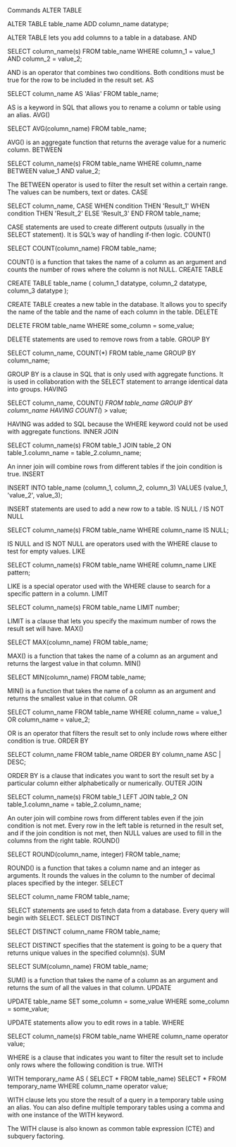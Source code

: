 Commands
ALTER TABLE

ALTER TABLE table_name 
ADD column_name datatype;

ALTER TABLE lets you add columns to a table in a database.
AND

SELECT column_name(s)
FROM table_name
WHERE column_1 = value_1
  AND column_2 = value_2;

AND is an operator that combines two conditions. Both conditions must be true for the row to be included in the result set.
AS

SELECT column_name AS 'Alias'
FROM table_name;

AS is a keyword in SQL that allows you to rename a column or table using an alias.
AVG()

SELECT AVG(column_name)
FROM table_name;

AVG() is an aggregate function that returns the average value for a numeric column.
BETWEEN

SELECT column_name(s)
FROM table_name
WHERE column_name BETWEEN value_1 AND value_2;

The BETWEEN operator is used to filter the result set within a certain range. The values can be numbers, text or dates.
CASE

SELECT column_name,
  CASE
    WHEN condition THEN 'Result_1'
    WHEN condition THEN 'Result_2'
    ELSE 'Result_3'
  END
FROM table_name;

CASE statements are used to create different outputs (usually in the SELECT statement). It is SQL’s way of handling if-then logic.
COUNT()

SELECT COUNT(column_name)
FROM table_name;

COUNT() is a function that takes the name of a column as an argument and counts the number of rows where the column is not NULL.
CREATE TABLE

CREATE TABLE table_name (
  column_1 datatype, 
  column_2 datatype, 
  column_3 datatype
);

CREATE TABLE creates a new table in the database. It allows you to specify the name of the table and the name of each column in the table.
DELETE

DELETE FROM table_name
WHERE some_column = some_value;

DELETE statements are used to remove rows from a table.
GROUP BY

SELECT column_name, COUNT(*)
FROM table_name
GROUP BY column_name;

GROUP BY is a clause in SQL that is only used with aggregate functions. It is used in collaboration with the SELECT statement to arrange identical data into groups.
HAVING

SELECT column_name, COUNT(*)
FROM table_name
GROUP BY column_name
HAVING COUNT(*) > value;

HAVING was added to SQL because the WHERE keyword could not be used with aggregate functions.
INNER JOIN

SELECT column_name(s)
FROM table_1
JOIN table_2
  ON table_1.column_name = table_2.column_name;

An inner join will combine rows from different tables if the join condition is true.
INSERT

INSERT INTO table_name (column_1, column_2, column_3) 
VALUES (value_1, 'value_2', value_3);

INSERT statements are used to add a new row to a table.
IS NULL / IS NOT NULL

SELECT column_name(s)
FROM table_name
WHERE column_name IS NULL;

IS NULL and IS NOT NULL are operators used with the WHERE clause to test for empty values.
LIKE

SELECT column_name(s)
FROM table_name
WHERE column_name LIKE pattern;

LIKE is a special operator used with the WHERE clause to search for a specific pattern in a column.
LIMIT

SELECT column_name(s)
FROM table_name
LIMIT number;

LIMIT is a clause that lets you specify the maximum number of rows the result set will have.
MAX()

SELECT MAX(column_name)
FROM table_name;

MAX() is a function that takes the name of a column as an argument and returns the largest value in that column.
MIN()

SELECT MIN(column_name)
FROM table_name;

MIN() is a function that takes the name of a column as an argument and returns the smallest value in that column.
OR

SELECT column_name
FROM table_name
WHERE column_name = value_1
   OR column_name = value_2;

OR is an operator that filters the result set to only include rows where either condition is true.
ORDER BY

SELECT column_name
FROM table_name
ORDER BY column_name ASC | DESC;

ORDER BY is a clause that indicates you want to sort the result set by a particular column either alphabetically or numerically.
OUTER JOIN

SELECT column_name(s)
FROM table_1
LEFT JOIN table_2
  ON table_1.column_name = table_2.column_name;

An outer join will combine rows from different tables even if the join condition is not met. Every row in the left table is returned in the result set, and if the join condition is not met, then NULL values are used to fill in the columns from the right table.
ROUND()

SELECT ROUND(column_name, integer)
FROM table_name;

ROUND() is a function that takes a column name and an integer as arguments. It rounds the values in the column to the number of decimal places specified by the integer.
SELECT

SELECT column_name 
FROM table_name;

SELECT statements are used to fetch data from a database. Every query will begin with SELECT.
SELECT DISTINCT

SELECT DISTINCT column_name
FROM table_name;

SELECT DISTINCT specifies that the statement is going to be a query that returns unique values in the specified column(s).
SUM

SELECT SUM(column_name)
FROM table_name;

SUM() is a function that takes the name of a column as an argument and returns the sum of all the values in that column.
UPDATE

UPDATE table_name
SET some_column = some_value
WHERE some_column = some_value;

UPDATE statements allow you to edit rows in a table.
WHERE

SELECT column_name(s)
FROM table_name
WHERE column_name operator value;

WHERE is a clause that indicates you want to filter the result set to include only rows where the following condition is true.
WITH

WITH temporary_name AS (
   SELECT *
   FROM table_name)
SELECT *
FROM temporary_name
WHERE column_name operator value;

WITH clause lets you store the result of a query in a temporary table using an alias. You can also define multiple temporary tables using a comma and with one instance of the WITH keyword.

The WITH clause is also known as common table expression (CTE) and subquery factoring.

